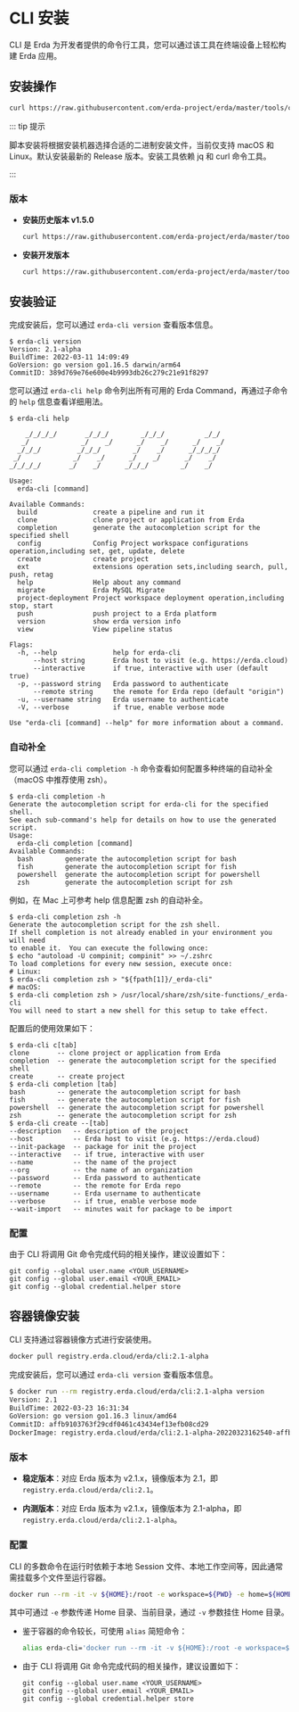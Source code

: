 # CLI 安装

CLI 是 Erda 为开发者提供的命令行工具，您可以通过该工具在终端设备上轻松构建 Erda 应用。

## 安装操作

```bash
curl https://raw.githubusercontent.com/erda-project/erda/master/tools/cli/install.sh | sh
```

::: tip 提示

脚本安装将根据安装机器选择合适的二进制安装文件，当前仅支持 macOS 和 Linux。默认安装最新的 Release 版本。安装工具依赖 jq 和 curl 命令工具。

:::

### 版本

* **安装历史版本 v1.5.0**

  ```bash
  curl https://raw.githubusercontent.com/erda-project/erda/master/tools/cli/install.sh | sh -s -- v1.5.0
  ```

* **安装开发版本**

  ```bash
  curl https://raw.githubusercontent.com/erda-project/erda/master/tools/cli/install.sh | sh -s -- alpha
  ```

## 安装验证

完成安装后，您可以通过 `erda-cli version` 查看版本信息。

```shell
$ erda-cli version
Version: 2.1-alpha
BuildTime: 2022-03-11 14:09:49
GoVersion: go version go1.16.5 darwin/arm64
CommitID: 389d769e76e600e4b9993db26c279c21e91f8297
```

您可以通过 `erda-cli help` 命令列出所有可用的 Erda Command，再通过子命令的 `help` 信息查看详细用法。

```shell
$ erda-cli help

    _/_/_/_/       _/_/_/        _/_/_/          _/_/
   _/             _/    _/      _/    _/      _/    _/
  _/_/_/         _/_/_/        _/    _/      _/_/_/_/
 _/             _/    _/      _/    _/      _/    _/
_/_/_/_/       _/    _/      _/_/_/        _/    _/

Usage:
  erda-cli [command]

Available Commands:
  build              create a pipeline and run it
  clone              clone project or application from Erda
  completion         generate the autocompletion script for the specified shell
  config             Config Project workspace configurations operation,including set, get, update, delete
  create             create project
  ext                extensions operation sets,including search, pull, push, retag
  help               Help about any command
  migrate            Erda MySQL Migrate
  project-deployment Project workspace deployment operation,including stop, start
  push               push project to a Erda platform
  version            show erda version info
  view               View pipeline status

Flags:
  -h, --help              help for erda-cli
      --host string       Erda host to visit (e.g. https://erda.cloud)
      --interactive       if true, interactive with user (default true)
  -p, --password string   Erda password to authenticate
      --remote string     the remote for Erda repo (default "origin")
  -u, --username string   Erda username to authenticate
  -V, --verbose           if true, enable verbose mode

Use "erda-cli [command] --help" for more information about a command.
```
### 自动补全
您可以通过 `erda-cli completion -h` 命令查看如何配置多种终端的自动补全（macOS 中推荐使用 zsh）。
```shell
$ erda-cli completion -h
Generate the autocompletion script for erda-cli for the specified shell.
See each sub-command's help for details on how to use the generated script.
Usage:
  erda-cli completion [command]
Available Commands:
  bash        generate the autocompletion script for bash
  fish        generate the autocompletion script for fish
  powershell  generate the autocompletion script for powershell
  zsh         generate the autocompletion script for zsh
```
例如，在 Mac 上可参考 help 信息配置 zsh 的自动补全。
```shell
$ erda-cli completion zsh -h
Generate the autocompletion script for the zsh shell.
If shell completion is not already enabled in your environment you will need
to enable it.  You can execute the following once:
$ echo "autoload -U compinit; compinit" >> ~/.zshrc
To load completions for every new session, execute once:
# Linux:
$ erda-cli completion zsh > "${fpath[1]}/_erda-cli"
# macOS:
$ erda-cli completion zsh > /usr/local/share/zsh/site-functions/_erda-cli
You will need to start a new shell for this setup to take effect.
```
配置后的使用效果如下：
```shell
$ erda-cli c[tab]
clone       -- clone project or application from Erda
completion  -- generate the autocompletion script for the specified shell
create      -- create project
$ erda-cli completion [tab]
bash        -- generate the autocompletion script for bash
fish        -- generate the autocompletion script for fish
powershell  -- generate the autocompletion script for powershell
zsh         -- generate the autocompletion script for zsh
$ erda-cli create --[tab]
--description   -- description of the project
--host          -- Erda host to visit (e.g. https://erda.cloud)
--init-package  -- package for init the project
--interactive   -- if true, interactive with user
--name          -- the name of the project
--org           -- the name of an organization
--password      -- Erda password to authenticate
--remote        -- the remote for Erda repo
--username      -- Erda username to authenticate
--verbose       -- if true, enable verbose mode
--wait-import   -- minutes wait for package to be import
```

### 配置

由于 CLI 将调用 Git 命令完成代码的相关操作，建议设置如下：

```shell
git config --global user.name <YOUR_USERNAME>
git config --global user.email <YOUR_EMAIL>
git config --global credential.helper store
```

## 容器镜像安装

CLI 支持通过容器镜像方式进行安装使用。

```bash
docker pull registry.erda.cloud/erda/cli:2.1-alpha
```

完成安装后，您可以通过 `erda-cli version` 查看版本信息。

```bash
$ docker run --rm registry.erda.cloud/erda/cli:2.1-alpha version
Version: 2.1
BuildTime: 2022-03-23 16:31:34
GoVersion: go version go1.16.3 linux/amd64
CommitID: affb9103763f29cdf0461c43434ef13efb08cd29
DockerImage: registry.erda.cloud/erda/cli:2.1-alpha-20220323162540-affb910
```

### 版本

* **稳定版本**：对应 Erda 版本为 v2.1.x，镜像版本为 2.1，即 `registry.erda.cloud/erda/cli:2.1`。

* **内测版本**：对应 Erda 版本为 v2.1.x，镜像版本为 2.1-alpha，即 `registry.erda.cloud/erda/cli:2.1-alpha`。

### 配置

CLI 的多数命令在运行时依赖于本地 Session 文件、本地工作空间等，因此通常需挂载多个文件至运行容器。

```bash
docker run --rm -it -v ${HOME}:/root -e workspace=${PWD} -e home=${HOME} registry.erda.cloud/erda/cli:2.1-alpha
```

其中可通过 `-e` 参数传递 Home 目录、当前目录，通过 `-v` 参数挂住 Home 目录。

- 鉴于容器的命令较长，可使用 `alias` 简短命令：

  ```bash
  alias erda-cli='docker run --rm -it -v ${HOME}:/root -e workspace=${PWD} -e home=${HOME} registry.erda.cloud/erda/cli:2.1-alpha'
  ```

- 由于 CLI 将调用 Git 命令完成代码的相关操作，建议设置如下：

  ```shell
  git config --global user.name <YOUR_USERNAME>
  git config --global user.email <YOUR_EMAIL>
  git config --global credential.helper store
  ```

